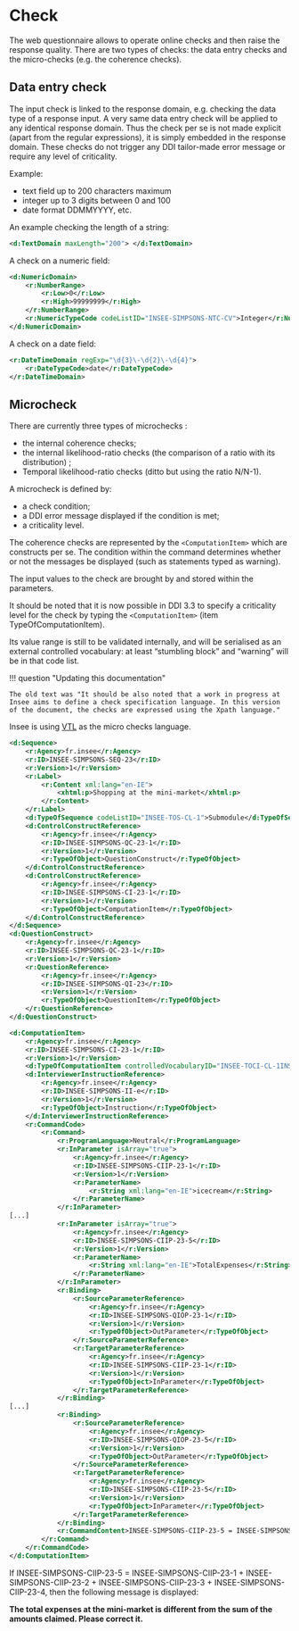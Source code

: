 # Check

The web questionnaire allows to operate online checks and then raise the response quality. There are two types of checks: the data entry checks and the micro-checks (e.g. the coherence checks).

## Data entry check

The input check is linked to the response domain, e.g. checking the data type of a response input. A very same data entry check will be applied to any identical response domain. Thus the check per se is not made explicit (apart from the regular expressions), it is simply embedded in the response domain. These checks do not trigger any DDI tailor-made error message or require any level of criticality.

Example:

- text field up to 200 characters maximum
- integer up to 3 digits between 0 and 100
- date format DDMMYYYY, etc.

An example checking the length of a string:

```xml
<d:TextDomain maxLength="200"> </d:TextDomain>
```

A check on a numeric field:

```xml
<d:NumericDomain>
    <r:NumberRange>
        <r:Low>0</r:Low>
        <r:High>99999999</r:High>
    </r:NumberRange>
    <r:NumericTypeCode codeListID="INSEE-SIMPSONS-NTC-CV">Integer</r:NumericTypeCode>
</d:NumericDomain>
```

A check on a date field:

```xml
<r:DateTimeDomain regExp="\d{3}\-\d{2}\-\d{4}">
    <r:DateTypeCode>date</r:DateTypeCode>
</r:DateTimeDomain>
```

## Microcheck

There are currently three types of microchecks :

- the internal coherence checks;
- the internal likelihood-ratio checks (the comparison of a ratio with its distribution) ;
- Temporal likelihood-ratio checks (ditto but using the ratio N/N-1).

A microcheck is defined by:

- a check condition;
- a DDI error message displayed if the condition is met;
- a criticality level.

The coherence checks are represented by the `<ComputationItem>` which are constructs per se. The condition within the command determines whether or not the messages be displayed (such as statements typed as warning).

The input values to the check are brought by and stored within the parameters.

It should be noted that it is now possible in DDI 3.3 to specify a criticality level for the check by typing the `<ComputationItem>` (item TypeOfComputationItem).

Its value range is still to be validated internally, and will be serialised as an external controlled vocabulary: at least “stumbling block” and “warning” will be in that code list.

!!! question "Updating this documentation"

    The old text was "It should be also noted that a work in progress at Insee aims to define a check specification language. In this version of the document, the checks are expressed using the Xpath language."

Insee is using [VTL](https://sdmx.org/?page_id=5096) as the micro checks language.

```xml
<d:Sequence>
    <r:Agency>fr.insee</r:Agency>
    <r:ID>INSEE-SIMPSONS-SEQ-23</r:ID>
    <r:Version>1</r:Version>
    <r:Label>
        <r:Content xml:lang="en-IE">
            <xhtml:p>Shopping at the mini-market</xhtml:p>
        </r:Content>
    </r:Label>
    <d:TypeOfSequence codeListID="INSEE-TOS-CL-1">Submodule</d:TypeOfSequence>
    <d:ControlConstructReference>
        <r:Agency>fr.insee</r:Agency>
        <r:ID>INSEE-SIMPSONS-QC-23-1</r:ID>
        <r:Version>1</r:Version>
        <r:TypeOfObject>QuestionConstruct</r:TypeOfObject>
    </d:ControlConstructReference>
    <d:ControlConstructReference>
        <r:Agency>fr.insee</r:Agency>
        <r:ID>INSEE-SIMPSONS-CI-23-1</r:ID>
        <r:Version>1</r:Version>
        <r:TypeOfObject>ComputationItem</r:TypeOfObject>
    </d:ControlConstructReference>
</d:Sequence>
<d:QuestionConstruct>
    <r:Agency>fr.insee</r:Agency>
    <r:ID>INSEE-SIMPSONS-QC-23-1</r:ID>
    <r:Version>1</r:Version>
    <r:QuestionReference>
        <r:Agency>fr.insee</r:Agency>
        <r:ID>INSEE-SIMPSONS-QI-23</r:ID>
        <r:Version>1</r:Version>
        <r:TypeOfObject>QuestionItem</r:TypeOfObject>
    </r:QuestionReference>
</d:QuestionConstruct>
```

```xml
<d:ComputationItem>
    <r:Agency>fr.insee</r:Agency>
    <r:ID>INSEE-SIMPSONS-CI-23-1</r:ID>
    <r:Version>1</r:Version>
    <d:TypeOfComputationItem controlledVocabularyID="INSEE-TOCI-CL-1INSEE-TOCI-CL-1">stumblingblock</d:TypeOfComputationItem>
    <d:InterviewerInstructionReference>
        <r:Agency>fr.insee</r:Agency>
        <r:ID>INSEE-SIMPSONS-II-e</r:ID>
        <r:Version>1</r:Version>
        <r:TypeOfObject>Instruction</r:TypeOfObject>
    </d:InterviewerInstructionReference>
    <r:CommandCode>
        <r:Command>
            <r:ProgramLanguage>Neutral</r:ProgramLanguage>
            <r:InParameter isArray="true">
                <r:Agency>fr.insee</r:Agency>
                <r:ID>INSEE-SIMPSONS-CIIP-23-1</r:ID>
                <r:Version>1</r:Version>
                <r:ParameterName>
                    <r:String xml:lang="en-IE">icecream</r:String>
                </r:ParameterName>
            </r:InParameter>
[...]
            <r:InParameter isArray="true">
                <r:Agency>fr.insee</r:Agency>
                <r:ID>INSEE-SIMPSONS-CIIP-23-5</r:ID>
                <r:Version>1</r:Version>
                <r:ParameterName>
                    <r:String xml:lang="en-IE">TotalExpenses</r:String>
                </r:ParameterName>
            </r:InParameter>
            <r:Binding>
                <r:SourceParameterReference>
                    <r:Agency>fr.insee</r:Agency>
                    <r:ID>INSEE-SIMPSONS-QIOP-23-1</r:ID>
                    <r:Version>1</r:Version>
                    <r:TypeOfObject>OutParameter</r:TypeOfObject>
                </r:SourceParameterReference>
                <r:TargetParameterReference>
                    <r:Agency>fr.insee</r:Agency>
                    <r:ID>INSEE-SIMPSONS-CIIP-23-1</r:ID>
                    <r:Version>1</r:Version>
                    <r:TypeOfObject>InParameter</r:TypeOfObject>
                </r:TargetParameterReference>
            </r:Binding>
[...]
            <r:Binding>
                <r:SourceParameterReference>
                    <r:Agency>fr.insee</r:Agency>
                    <r:ID>INSEE-SIMPSONS-QIOP-23-5</r:ID>
                    <r:Version>1</r:Version>
                    <r:TypeOfObject>OutParameter</r:TypeOfObject>
                </r:SourceParameterReference>
                <r:TargetParameterReference>
                    <r:Agency>fr.insee</r:Agency>
                    <r:ID>INSEE-SIMPSONS-CIIP-23-5</r:ID>
                    <r:Version>1</r:Version>
                    <r:TypeOfObject>InParameter</r:TypeOfObject>
                </r:TargetParameterReference>
            </r:Binding>
            <r:CommandContent>INSEE-SIMPSONS-CIIP-23-5 = INSEE-SIMPSONS-CIIP-23-1 + INSEE-SIMPSONS-CIIP-23-2 + INSEE-SIMPSONS-CIIP-23-3 + INSEE-SIMPSONS-CIIP-23-4 </r:CommandContent>
        </r:Command>
    </r:CommandCode>
</d:ComputationItem>
```

If INSEE-SIMPSONS-CIIP-23-5 = INSEE-SIMPSONS-CIIP-23-1 + INSEE-SIMPSONS-CIIP-23-2 + INSEE-SIMPSONS-CIIP-23-3 + INSEE-SIMPSONS-CIIP-23-4, then the following message is displayed:

__The total expenses at the mini-market is different from the sum of the amounts claimed. Please correct it.__
